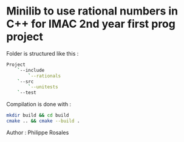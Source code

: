 # Minilib to use rational numbers in C++ for IMAC 2nd year first prog project

Folder is structured like this :

```sh
Project
    `--include
        `--rationals
    `--src
        `--unitests
    `--test
```

Compilation is done with :
```sh
mkdir build && cd build
cmake .. && cmake --build .
```


Author : Philippe Rosales